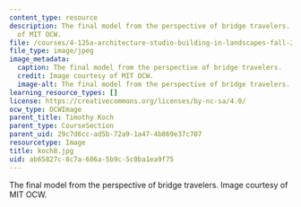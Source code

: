 ```yaml
---
content_type: resource
description: The final model from the perspective of bridge travelers. Image courtesy
  of MIT OCW.
file: /courses/4-125a-architecture-studio-building-in-landscapes-fall-2005/ab65827c8c7a606a5b9c5c0ba1ea9f75_koch8.jpg
file_type: image/jpeg
image_metadata:
  caption: The final model from the perspective of bridge travelers.
  credit: Image courtesy of MIT OCW.
  image-alt: The final model from the perspective of bridge travelers.
learning_resource_types: []
license: https://creativecommons.org/licenses/by-nc-sa/4.0/
ocw_type: OCWImage
parent_title: Timothy Koch
parent_type: CourseSection
parent_uid: 29c7d6cc-ad5b-72a9-1a47-4b869e37c707
resourcetype: Image
title: koch8.jpg
uid: ab65827c-8c7a-606a-5b9c-5c0ba1ea9f75
---
```

The final model from the perspective of bridge travelers. Image courtesy of MIT OCW.